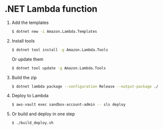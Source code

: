 # .NET Lambda function

1. Add the templates

    ```bash
    $ dotnet new -i Amazon.Lambda.Templates
    ```

2. Install tools

    ```bash
    $ dotnet tool install -g Amazon.Lambda.Tools
    ```

    Or update them

    ```bash
    $ dotnet tool update -g Amazon.Lambda.Tools
    ```

3. Build the zip

    ```bash
    $ dotnet lambda package --configuration Release --output-package ./handler.zip
    ```

4. Deploy to Lambda

    ```bash
    $ aws-vault exec sandbox-account-admin -- sls deploy
    ```

5. Or build and deploy in one step

    ```bash
    $ ./build_deploy.sh
    ```
